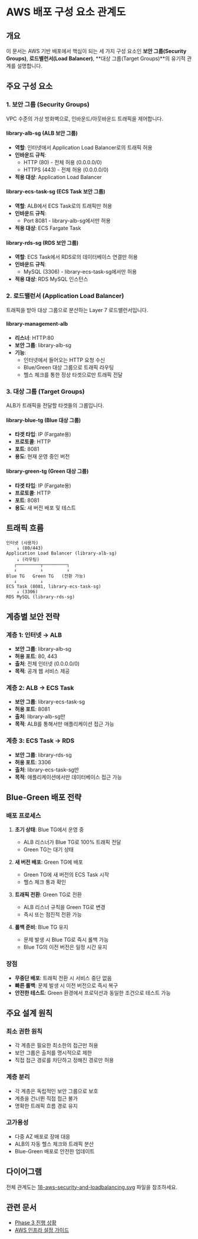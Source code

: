 # AWS 배포 구성 요소 관계도

## 개요
이 문서는 AWS 기반 배포에서 핵심이 되는 세 가지 구성 요소인 **보안 그룹(Security Groups)**, **로드밸런서(Load Balancer)**, **대상 그룹(Target Groups)**의 유기적 관계를 설명합니다.

## 주요 구성 요소

### 1. 보안 그룹 (Security Groups)

VPC 수준의 가상 방화벽으로, 인바운드/아웃바운드 트래픽을 제어합니다.

#### library-alb-sg (ALB 보안 그룹)
- **역할**: 인터넷에서 Application Load Balancer로의 트래픽 허용
- **인바운드 규칙**: 
  - HTTP (80) - 전체 허용 (0.0.0.0/0)
  - HTTPS (443) - 전체 허용 (0.0.0.0/0)
- **적용 대상**: Application Load Balancer

#### library-ecs-task-sg (ECS Task 보안 그룹)
- **역할**: ALB에서 ECS Task로의 트래픽만 허용
- **인바운드 규칙**: 
  - Port 8081 - library-alb-sg에서만 허용
- **적용 대상**: ECS Fargate Task

#### library-rds-sg (RDS 보안 그룹)
- **역할**: ECS Task에서 RDS로의 데이터베이스 연결만 허용
- **인바운드 규칙**: 
  - MySQL (3306) - library-ecs-task-sg에서만 허용
- **적용 대상**: RDS MySQL 인스턴스

### 2. 로드밸런서 (Application Load Balancer)

트래픽을 받아 대상 그룹으로 분산하는 Layer 7 로드밸런서입니다.

#### library-management-alb
- **리스너**: HTTP:80
- **보안 그룹**: library-alb-sg
- **기능**:
  - 인터넷에서 들어오는 HTTP 요청 수신
  - Blue/Green 대상 그룹으로 트래픽 라우팅
  - 헬스 체크를 통한 정상 타겟으로만 트래픽 전달

### 3. 대상 그룹 (Target Groups)

ALB가 트래픽을 전달할 타겟들의 그룹입니다.

#### library-blue-tg (Blue 대상 그룹)
- **타겟 타입**: IP (Fargate용)
- **프로토콜**: HTTP
- **포트**: 8081
- **용도**: 현재 운영 중인 버전

#### library-green-tg (Green 대상 그룹)
- **타겟 타입**: IP (Fargate용)
- **프로토콜**: HTTP
- **포트**: 8081
- **용도**: 새 버전 배포 및 테스트

## 트래픽 흐름

```
인터넷 (사용자)
    ↓ (80/443)
Application Load Balancer (library-alb-sg)
    ↓ (라우팅)
   ┌─────────┬─────────┐
   ↓         ↓         ↓
Blue TG   Green TG   (전환 가능)
   ↓         ↓
ECS Task (8081, library-ecs-task-sg)
    ↓ (3306)
RDS MySQL (library-rds-sg)
```

## 계층별 보안 전략

### 계층 1: 인터넷 → ALB
- **보안 그룹**: library-alb-sg
- **허용 포트**: 80, 443
- **출처**: 전체 인터넷 (0.0.0.0/0)
- **목적**: 공개 웹 서비스 제공

### 계층 2: ALB → ECS Task
- **보안 그룹**: library-ecs-task-sg
- **허용 포트**: 8081
- **출처**: library-alb-sg만
- **목적**: ALB를 통해서만 애플리케이션 접근 가능

### 계층 3: ECS Task → RDS
- **보안 그룹**: library-rds-sg
- **허용 포트**: 3306
- **출처**: library-ecs-task-sg만
- **목적**: 애플리케이션에서만 데이터베이스 접근 가능

## Blue-Green 배포 전략

### 배포 프로세스

1. **초기 상태**: Blue TG에서 운영 중
   - ALB 리스너가 Blue TG로 100% 트래픽 전달
   - Green TG는 대기 상태

2. **새 버전 배포**: Green TG에 배포
   - Green TG에 새 버전의 ECS Task 시작
   - 헬스 체크 통과 확인

3. **트래픽 전환**: Green TG로 전환
   - ALB 리스너 규칙을 Green TG로 변경
   - 즉시 또는 점진적 전환 가능

4. **롤백 준비**: Blue TG 유지
   - 문제 발생 시 Blue TG로 즉시 롤백 가능
   - Blue TG의 이전 버전은 일정 시간 유지

### 장점

- **무중단 배포**: 트래픽 전환 시 서비스 중단 없음
- **빠른 롤백**: 문제 발생 시 이전 버전으로 즉시 복구
- **안전한 테스트**: Green 환경에서 프로덕션과 동일한 조건으로 테스트 가능

## 주요 설계 원칙

### 최소 권한 원칙
- 각 계층은 필요한 최소한의 접근만 허용
- 보안 그룹은 출처를 명시적으로 제한
- 직접 접근 경로를 차단하고 정해진 경로만 허용

### 계층 분리
- 각 계층은 독립적인 보안 그룹으로 보호
- 계층을 건너뛴 직접 접근 불가
- 명확한 트래픽 흐름 경로 유지

### 고가용성
- 다중 AZ 배포로 장애 대응
- ALB의 자동 헬스 체크와 트래픽 분산
- Blue-Green 배포로 안전한 업데이트

## 다이어그램

전체 관계도는 [18-aws-security-and-loadbalancing.svg](./18-aws-security-and-loadbalancing.svg) 파일을 참조하세요.

## 관련 문서

- [Phase 3 진행 상황](./03-phase3-progress.md)
- [AWS 인프라 설정 가이드](./aws-infrastructure-setup.md)
